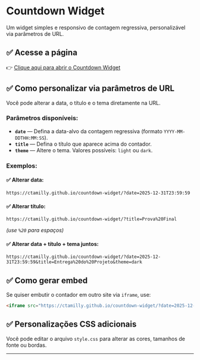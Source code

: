 # Countdown Widget

Um widget simples e responsivo de contagem regressiva, personalizável via parâmetros de URL.

## ✅ Acesse a página
👉 [Clique aqui para abrir o Countdown Widget](https://ctamilly.github.io/countdown-widget/)

## ✅ Como personalizar via parâmetros de URL
Você pode alterar a data, o título e o tema diretamente na URL.

### Parâmetros disponíveis:
- **`date`** — Defina a data-alvo da contagem regressiva (formato `YYYY-MM-DDTHH:MM:SS`).
- **`title`** — Defina o título que aparece acima do contador.
- **`theme`** — Altere o tema. Valores possíveis: `light` ou `dark`.

### Exemplos:

#### ✅ Alterar data:
```
https://ctamilly.github.io/countdown-widget/?date=2025-12-31T23:59:59
```

#### ✅ Alterar título:
```
https://ctamilly.github.io/countdown-widget/?title=Prova%20Final
```
*(use `%20` para espaços)*

#### ✅ Alterar data + título + tema juntos:
```
https://ctamilly.github.io/countdown-widget/?date=2025-12-31T23:59:59&title=Entrega%20do%20Projeto&theme=dark
```

## ✅ Como gerar embed
Se quiser embutir o contador em outro site via `iframe`, use:
```html
<iframe src="https://ctamilly.github.io/countdown-widget/?date=2025-12-31T23:59:59&title=Evento%20Especial" width="100%" height="150" style="border:none;"></iframe>
```

## ✅ Personalizações CSS adicionais
Você pode editar o arquivo `style.css` para alterar as cores, tamanhos de fonte ou bordas.

---



